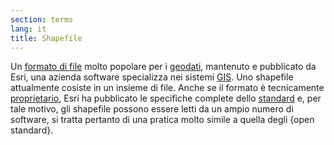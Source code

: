 ```yaml
---
section: terms
lang: it
title: Shapefile
---
```


Un [formato di file](/glossary/it/terms/file-format/) molto popolare per i [geodati](/glossary/it/terms/geodata/), mantenuto e pubblicato da Esri, una azienda software specializza nei sistemi [GIS](/glossary/it/terms/gis/). Uno shapefile attualmente cosiste in un insieme di file. Anche se il formato è tecnicamente [proprietario](/glossary/in/terms/proprietary/), Esri ha pubblicato le specifiche complete dello [standard](/glossary/en/terms/standard/) e, per tale motivo, gli shapefile possono essere letti da un ampio numero di software, si tratta pertanto di una pratica molto simile a quella degli {open standard}.
